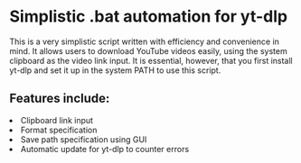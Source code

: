 <h1>Simplistic .bat automation for yt-dlp</h1>
<p>This is a very simplistic script written with efficiency and convenience in mind. It allows users to download YouTube videos easily, using the system clipboard as the video link input. It is essential, however, that you first install yt-dlp and set it up in the system PATH to use this script.</p>
<h2>Features include:</h2>
<li>Clipboard link input</li>
<li>Format specification</li>
<li>Save path specification using GUI</li>
<li>Automatic update for yt-dlp to counter errors</li>
